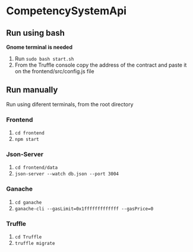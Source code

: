 # CompetencySystemApi

## Run using bash

**Gnome terminal is needed**

1. Run `sudo bash start.sh`
2. From the Truffle console copy the address of the contract and paste it on the frontend/src/config.js file

## Run manually

Run using diferent terminals, from the root directory

### Frontend

1. `cd frontend`
2. `npm start`

### Json-Server

1. `cd frontend/data`
2. `json-server --watch db.json --port 3004`

### Ganache

1. `cd ganache`
2. `ganache-cli --gasLimit=0x1fffffffffffff --gasPrice=0`

### Truffle

1. `cd Truffle`
2. `truffle migrate`

